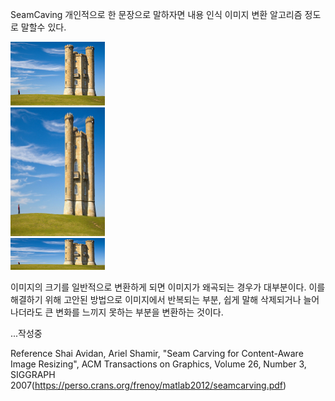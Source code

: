 SeamCaving
개인적으로 한 문장으로 말하자면 내용 인식 이미지 변환 알고리즘 정도로 말할수 있다.

<p float="left">
<img src="/seam_caving/seam_result.jpg" width="30%" height="30%" title="input image" alt="input image"></img><br/><img src="/seam_caving/image/가로변환.jpg" width="30%" height="30%" title="가로변환" alt="가로변환"></img><br/><img src="/seam_caving/image/세로변환.jpg" width="30%" height="30%" title="세로변환" alt="세로변환"></img><br/>
</p>

이미지의 크기를 일반적으로 변환하게 되면 이미지가 왜곡되는 경우가 대부분이다.
이를 해결하기 위해 고안된 방법으로 이미지에서 반복되는 부분, 쉽게 말해 삭제되거나 늘어나더라도 큰 변화를 느끼지 못하는 부분을 변환하는 것이다.

...작성중

Reference
Shai Avidan, Ariel Shamir, "Seam Carving for Content-Aware Image Resizing", ACM Transactions on Graphics, Volume 26, Number 3, SIGGRAPH 2007(https://perso.crans.org/frenoy/matlab2012/seamcarving.pdf)
